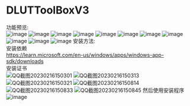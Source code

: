 # DLUTToolBoxV3
功能预览:</br>
![image](https://user-images.githubusercontent.com/73374735/226941031-3063bcaf-f838-401f-8c95-985f1a62f277.png)
![image](https://user-images.githubusercontent.com/73374735/226941060-dbce55e5-ae0d-44cc-87ad-4696a4b5fac8.png)
![image](https://user-images.githubusercontent.com/73374735/226941172-fa1721a7-0e95-41c8-828f-04055d5081be.png)
![image](https://user-images.githubusercontent.com/73374735/226941208-a726582b-49c4-4c8a-aced-bbc8fe1de64e.png)
![image](https://user-images.githubusercontent.com/73374735/226941245-24fa2187-e478-48ba-b97f-b818b7513683.png)
![image](https://user-images.githubusercontent.com/73374735/226941296-69027915-ab77-4bb2-90e5-ab0006d60d04.png)
![image](https://user-images.githubusercontent.com/73374735/226941344-7be27651-c085-48fd-b17f-056240d0bc87.png)
![image](https://user-images.githubusercontent.com/73374735/226941387-32fc3e02-5b2c-40e9-818b-8001b3732c1d.png)
![image](https://user-images.githubusercontent.com/73374735/226941432-aa678a04-234f-4673-918f-43b77348dccd.png)
![image](https://user-images.githubusercontent.com/73374735/226941518-2dd388a3-7c95-4f6f-b3d3-4854ef7dfda0.png)
![image](https://user-images.githubusercontent.com/73374735/226941569-7b945ce4-ba0c-4449-b162-41feb8dd5d5c.png)
安装方法:</br>
安装依赖</br>
https://learn.microsoft.com/en-us/windows/apps/windows-app-sdk/downloads  </br>
安装证书</br>
![QQ截图20230216150301](https://user-images.githubusercontent.com/73374735/219293320-0ad2d28b-0f98-44a6-8eac-c8f08e6cdad6.png)
![QQ截图20230216150313](https://user-images.githubusercontent.com/73374735/219293330-073fd094-6292-4a46-a9e1-ca4bd8a87e7e.png)
![QQ截图20230216150321](https://user-images.githubusercontent.com/73374735/219293344-9c43fb18-aabb-47a7-9f62-54fc6d7d667e.png)
![QQ截图20230216150814](https://user-images.githubusercontent.com/73374735/219293358-f9b42497-31ff-4c63-ad1a-cfab2a901b84.png)
![QQ截图20230216150833](https://user-images.githubusercontent.com/73374735/219293370-bdcb6b57-2b3e-4769-91ae-e09bf6ca0444.png)
![QQ截图20230216150845](https://user-images.githubusercontent.com/73374735/219293380-a3ff92a2-e611-4e01-8409-e5f11a7ff9c9.png)
然后使用安装程序</br>
![image](https://user-images.githubusercontent.com/73374735/226940184-d15d4b05-6eab-4311-8648-4282ae53e427.png)
